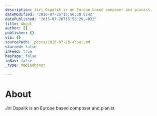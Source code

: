 ```yaml
---
description: Jiri Ospalik is an Europe based composer and pianist.
dateModified: '2016-07-26T15:56:28.924Z'
datePublished: '2016-07-26T15:56:29.403Z'
title: About
author: []
publisher: {}
via: {}
sourcePath: _posts/2016-07-26-about.md
starred: false
inFeed: true
hasPage: false
inNav: false
_type: MediaObject

---
```

# About

Jiri Ospalik is an Europe based composer and pianist.